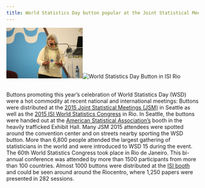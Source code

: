 ```yaml
---
title: World Statistics Day button popular at the Joint Statistical Meetings (JSM) in Seattle and the ISI World Statistics Congress (WSC) in Rio de Janeiro
---
```


<img src="/images/ISI-WSC_Button_1.jpg" alt="World Statistics Day Button in ISI Rio" style="width:200px"><img src="//images/ISI-WSC_Button_2.JPG" alt="World Statistics Day Button in ISI Rio" style="width:200px"><br><br>

Buttons promoting this year’s celebration of World Statistics Day (WSD) were a hot commodity at recent national and international meetings: Buttons were distributed at the <a href="https://www.amstat.org/meetings/jsm/2015/" target="_blank">2015 Joint Statistical Meetings (JSM)</a> in Seattle as well as the <a href="http://www.isi2015.org/" target="_blank">2015 ISI World Statistics Congress</a> in Rio. In Seattle, the buttons were handed out at the <a href="http://www.amstat.org/" target="_blank">American Statistical Association’s</a> booth in the heavily trafficked Exhibit Hall. Many JSM 2015 attendees were spotted around the convention center and on streets nearby sporting the WSD button. More than 6,800 people attended the largest gathering of statisticians in the world and were introduced to WSD 15 during the event.
The 60th World Statistics Congress took place in Rio de Janeiro. This bi-annual conference was attended by more than 1500 participants from more than 100 countries. Almost 1000 buttons were distributed at the <a href="http://www.isi-web.org/" target="_blank">ISI booth</a> and could be seen around around the Riocentro, where 1,250 papers were presented in 282 sessions.
